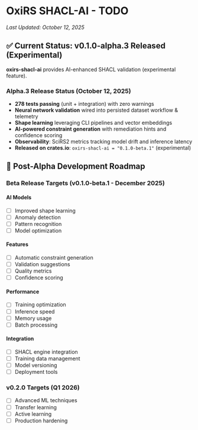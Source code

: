 # OxiRS SHACL-AI - TODO

*Last Updated: October 12, 2025*

## ✅ Current Status: v0.1.0-alpha.3 Released (Experimental)

**oxirs-shacl-ai** provides AI-enhanced SHACL validation (experimental feature).

### Alpha.3 Release Status (October 12, 2025)
- **278 tests passing** (unit + integration) with zero warnings
- **Neural network validation** wired into persisted dataset workflow & telemetry
- **Shape learning** leveraging CLI pipelines and vector embeddings
- **AI-powered constraint generation** with remediation hints and confidence scoring
- **Observability**: SciRS2 metrics tracking model drift and inference latency
- **Released on crates.io**: `oxirs-shacl-ai = "0.1.0-beta.1"` (experimental)

## 🎯 Post-Alpha Development Roadmap

### Beta Release Targets (v0.1.0-beta.1 - December 2025)

#### AI Models
- [ ] Improved shape learning
- [ ] Anomaly detection
- [ ] Pattern recognition
- [ ] Model optimization

#### Features
- [ ] Automatic constraint generation
- [ ] Validation suggestions
- [ ] Quality metrics
- [ ] Confidence scoring

#### Performance
- [ ] Training optimization
- [ ] Inference speed
- [ ] Memory usage
- [ ] Batch processing

#### Integration
- [ ] SHACL engine integration
- [ ] Training data management
- [ ] Model versioning
- [ ] Deployment tools

### v0.2.0 Targets (Q1 2026)
- [ ] Advanced ML techniques
- [ ] Transfer learning
- [ ] Active learning
- [ ] Production hardening